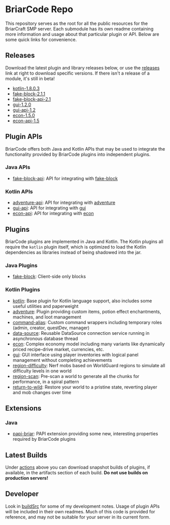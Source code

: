 # BriarCode Repo
This repository serves as the root for all the public resources for the BriarCraft SMP server. Each submodule has its
own readme containing more information and usage about that particular plugin or API. Below are some quick links for
convenience.

## Releases
Download the latest plugin and library releases below, or use the [releases](../../releases) link at right to download
specific versions. If there isn't a release of a module, it's still in beta!
* [kotlin-1.8.0.3](../../releases/download/kotlin-1.8.0.3/kotlin-1.8.0.3.jar)
* [fake-block-2.1.1](../../releases/download/fake-block-2.1.1/fake-block-2.1.1.jar)
* [fake-block-api-2.1](../../releases/download/fake-block-2.1.1/fake-block-api-2.1.jar)
* [gui-1.2.0](../../releases/download/gui-1.2.0/gui-1.2.0.jar)
* [gui-api-1.2](../../releases/download/gui-1.2.0/gui-api-1.2.jar)
* [econ-1.5.0](../../releases/download/econ-1.5.0/econ-1.5.0.jar)
* [econ-api-1.5](../../releases/download/econ-api-1.5/econ-api-1.5.jar)

## Plugin APIs
BriarCode offers both Java and Kotlin APIs that may be used to integrate the functionality provided by BriarCode plugins
into independent plugins.

### Java APIs
* [fake-block-api](fake-block-api):
  API for integrating with [fake-block](fake-block)

### Kotlin APIs
* [adventure-api](adventure-api):
  API for integrating with [adventure](adventure)
* [gui-api](gui-api):
  API for integrating with [gui](gui)
* [econ-api](econ-api):
  API for integrating with [econ](econ)

## Plugins
BriarCode plugins are implemented in Java and Kotlin. The Kotlin plugins all require the `kotlin` plugin itself, which
is optimized to load the Kotlin dependencies as libraries instead of being shadowed into the jar.

### Java Plugins
* [fake-block](fake-block): Client-side only blocks

### Kotlin Plugins
* [kotlin](kotlin):
  Base plugin for Kotlin language support, also includes some useful utilities and paperweight
* [adventure](adventure): 
  Plugin providing custom items, potion effect enchantments, machines, and loot management
* [command-alias](command-alias):
  Custom command wrappers including temporary roles (admin, creator, questDev, manager)
* [data-source](data-source):
  Reusable DataSource connection service running in asynchronous database thread
* [econ](econ):
  Complex economy model including many variants like dynamically priced recipe-drive market, currencies, etc.
* [gui](gui):
  GUI interface using player inventories with logical panel management without completing achievements
* [region-difficulty](region-difficulty):
  Nerf mobs based on WorldGuard regions to simulate all difficulty levels in one world
* [region-scan](region-scan):
  Pre-scan a world to generate all the chunks for performance, in a spiral pattern
* [return-to-wild](return-to-wild):
  Restore your world to a pristine state, reverting player and mob changes over time

## Extensions

### Java
* [papi-briar](papi-briar): PAPI extension providing some new, interesting properties required by BriarCode plugins

## Latest Builds
Under [actions](../../actions) above you can download snapshot builds of plugins, if available, in the artifacts section
of each build. **Do not use builds on production servers!**

## Developer
Look in [buildSrc](buildSrc) for some of my development notes. Usage of plugin APIs will be included in their own
readmes. Much of this code is provided for reference, and may not be suitable for your server in its current form.
